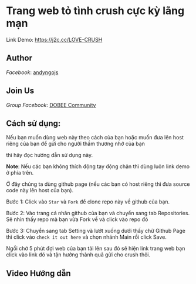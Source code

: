 # Trang web tỏ tình crush cực kỳ lãng mạn 

Link Demo: https://j2c.cc/LOVE-CRUSH

## Author

*Facebook*: <a href="http://fb.com/dn279">andyngojs</a>

## Join Us

*Group Facebook*:  <a href="https://fb.com/groups/dobeeteam.community">DOBEE Community</a>

## Cách sử dụng: 

Nếu bạn muốn dùng web này theo cách của bạn hoặc muốn đưa lên host riêng của bạn để gửi cho người thầm thương nhớ của bạn 

thì hãy đọc hướng dẫn sử dụng này.

**Note**: Nếu các bạn không thích động tay động chân thì dùng luôn link demo ở phía trên.

Ở đây chúng ta dùng github page (nếu các bạn có host riêng thì đưa source code này lên host của bạn).

Bước 1: Click vào `Star` và `Fork` để clone repo này về github của bạn.

Bước 2: Vào trang cá nhân github của bạn và chuyển sang tab Repositories. Sẽ nhìn thấy repo mà bạn vừa Fork về và click vào repo đó

Bước 3: Chuyển sang tab Setting và lướt xuống dưới thấy chữ Github Page thì click vào `check it out here` và chọn nhánh Main rồi click Save.

Ngồi chờ 5 phút đợi web của bạn tải lên sau đó sẽ hiện link trang web bạn click vào link đó và tận hưởng thành quả gửi cho crush thôi.

## Video Hướng dẫn